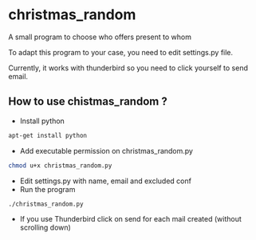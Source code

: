 # christmas_random
A small program to choose who offers present to whom

To adapt this program to your case, you need to edit settings.py file.

Currently, it works with thunderbird so you need to click yourself to send email.


## How to use chistmas_random ?
- Install python
```bash
apt-get install python
```

- Add executable permission on christmas_random.py
```bash
chmod u+x christmas_random.py
```
- Edit settings.py with name, email and excluded conf
- Run the program
```bash
./christmas_random.py
```
- If you use Thunderbird click on send for each mail created (without scrolling down)

